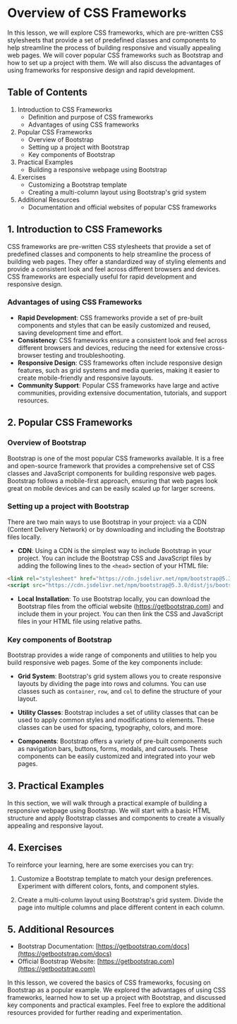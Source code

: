 # Overview of CSS Frameworks

In this lesson, we will explore CSS frameworks, which are pre-written CSS stylesheets that provide a set of predefined classes and components to help streamline the process of building responsive and visually appealing web pages. We will cover popular CSS frameworks such as Bootstrap and how to set up a project with them. We will also discuss the advantages of using frameworks for responsive design and rapid development.

## Table of Contents
1. Introduction to CSS Frameworks
   - Definition and purpose of CSS frameworks
   - Advantages of using CSS frameworks
2. Popular CSS Frameworks
   - Overview of Bootstrap
   - Setting up a project with Bootstrap
   - Key components of Bootstrap
3. Practical Examples
   - Building a responsive webpage using Bootstrap
4. Exercises
   - Customizing a Bootstrap template
   - Creating a multi-column layout using Bootstrap's grid system
5. Additional Resources
   - Documentation and official websites of popular CSS frameworks

## 1. Introduction to CSS Frameworks

CSS frameworks are pre-written CSS stylesheets that provide a set of predefined classes and components to help streamline the process of building web pages. They offer a standardized way of styling elements and provide a consistent look and feel across different browsers and devices. CSS frameworks are especially useful for rapid development and responsive design.

### Advantages of using CSS Frameworks

- **Rapid Development**: CSS frameworks provide a set of pre-built components and styles that can be easily customized and reused, saving development time and effort.
- **Consistency**: CSS frameworks ensure a consistent look and feel across different browsers and devices, reducing the need for extensive cross-browser testing and troubleshooting.
- **Responsive Design**: CSS frameworks often include responsive design features, such as grid systems and media queries, making it easier to create mobile-friendly and responsive layouts.
- **Community Support**: Popular CSS frameworks have large and active communities, providing extensive documentation, tutorials, and support resources.

## 2. Popular CSS Frameworks

### Overview of Bootstrap

Bootstrap is one of the most popular CSS frameworks available. It is a free and open-source framework that provides a comprehensive set of CSS classes and JavaScript components for building responsive web pages. Bootstrap follows a mobile-first approach, ensuring that web pages look great on mobile devices and can be easily scaled up for larger screens.

### Setting up a project with Bootstrap

There are two main ways to use Bootstrap in your project: via a CDN (Content Delivery Network) or by downloading and including the Bootstrap files locally.

- **CDN**: Using a CDN is the simplest way to include Bootstrap in your project. You can include the Bootstrap CSS and JavaScript files by adding the following lines to the `<head>` section of your HTML file:

```html
<link rel="stylesheet" href="https://cdn.jsdelivr.net/npm/bootstrap@5.3.0/dist/css/bootstrap.min.css">
<script src="https://cdn.jsdelivr.net/npm/bootstrap@5.3.0/dist/js/bootstrap.bundle.min.js"></script>
```

- **Local Installation**: To use Bootstrap locally, you can download the Bootstrap files from the official website (https://getbootstrap.com) and include them in your project. You can then link the CSS and JavaScript files in your HTML file using relative paths.

### Key components of Bootstrap

Bootstrap provides a wide range of components and utilities to help you build responsive web pages. Some of the key components include:

- **Grid System**: Bootstrap's grid system allows you to create responsive layouts by dividing the page into rows and columns. You can use classes such as `container`, `row`, and `col` to define the structure of your layout.

- **Utility Classes**: Bootstrap includes a set of utility classes that can be used to apply common styles and modifications to elements. These classes can be used for spacing, typography, colors, and more.

- **Components**: Bootstrap offers a variety of pre-built components such as navigation bars, buttons, forms, modals, and carousels. These components can be easily customized and integrated into your web pages.

## 3. Practical Examples

In this section, we will walk through a practical example of building a responsive webpage using Bootstrap. We will start with a basic HTML structure and apply Bootstrap classes and components to create a visually appealing and responsive layout.

## 4. Exercises

To reinforce your learning, here are some exercises you can try:

1. Customize a Bootstrap template to match your design preferences. Experiment with different colors, fonts, and component styles.

2. Create a multi-column layout using Bootstrap's grid system. Divide the page into multiple columns and place different content in each column.

## 5. Additional Resources

- Bootstrap Documentation: [https://getbootstrap.com/docs](https://getbootstrap.com/docs)
- Official Bootstrap Website: [https://getbootstrap.com](https://getbootstrap.com)

In this lesson, we covered the basics of CSS frameworks, focusing on Bootstrap as a popular example. We explored the advantages of using CSS frameworks, learned how to set up a project with Bootstrap, and discussed key components and practical examples. Feel free to explore the additional resources provided for further reading and experimentation.